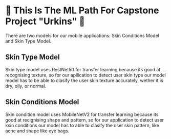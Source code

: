 # 🧠 This Is The ML Path For Capstone Project "Urkins" 🧠
There are two models for our mobile applications: Skin Conditions Model and Skin Type Model.

## Skin Type Model
Skin type model uses RestNet50 for transfer learning because its good at recognising texture, so for our apllication to detect user skin type our model model has to be able to clasify the user skin texture accurately, wether it is dry, oily, or normal.

## Skin Conditions Model
Skin condition model uses MobileNetV2 for transfer learning because its good at recignising shape and pattern, so for our application to detect user ksin conditions our model has to able to clasify the user skin pattern, like acne and shape like eye bags.